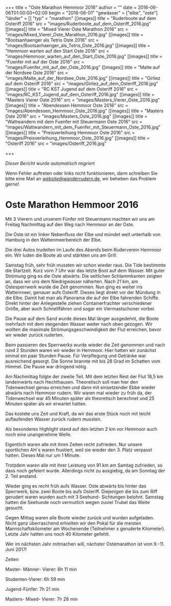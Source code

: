 +++
title = "Oste Marathon Hemmoor 2016"
author = ""
date = 2016-06-06T01:00:00+02:00
begin = "2016-06-01"
"gewässer" = ["elbe", "oste"]
"länder" = []
"typ" = "marathon"
[[images]]
title = "Ruderboote auf dem Osteriff 2016"
src = "images/Ruderboote_auf_dem_Osteriff_2016.jpg"
[[images]]
title = "Mixed Vierer Oste Marathon 2016"
src = "images/Mixed_Vierer_Oste_Marathon_2016.jpg"
[[images]]
title = "Bootsanhaenger als Tetris Oste 2016"
src = "images/Bootsanhaenger_als_Tetris_Oste_2016.jpg"
[[images]]
title = "Hemmoor warten auf den Start Oste 2016"
src = "images/Hemmoor_warten_auf_den_Start_Oste_2016.jpg"
[[images]]
title = "Fuenfer mit auf der Oste 2016"
src = "images/Fuenfer_mit_auf_der_Oste_2016.jpg"
[[images]]
title = "Malte auf der Nordsee Oste 2016"
src = "images/Malte_auf_der_Nordsee_Oste_2016.jpg"
[[images]]
title = "Girliez auf dem Osteriff 2016"
src = "images/Girliez_auf_dem_Osteriff_2016.jpg"
[[images]]
title = "RC KST Jugend auf dem Osteriff 2016"
src = "images/RC_KST_Jugend_auf_dem_Osteriff_2016.jpg"
[[images]]
title = "Masters Vierer Oste 2016"
src = "images/Masters_Vierer_Oste_2016.jpg"
[[images]]
title = "Abendessen Hemmoor Oste 2016"
src = "images/Abendessen_Hemmoor_Oste_2016.jpg"
[[images]]
title = "Masters Oste 2016"
src = "images/Masters_Oste_2016.jpg"
[[images]]
title = "Wattwandern mit dem Fuenfer mit Steuermann Oste 2016"
src = "images/Wattwandern_mit_dem_Fuenfer_mit_Steuermann_Oste_2016.jpg"
[[images]]
title = "Preisverleihung Hemmoor Oste 2016"
src = "images/Preisverleihung_Hemmoor_Oste_2016.jpg"
[[images]]
title = "Osteriff 2016"
src = "images/Osteriff_2016.jpg"

+++


*Dieser Bericht wurde automatisch migriert*

Wenn Fehler auftreten oder links nicht funktionieren, dann schreiben Sie bitte eine Mail an website@wanderrudern.de, wir beheben das Problem gerne!



# Oste Marathon Hemmoor 2016


Mit 3 Vierern und unserem Fünfer mit Steuermann machten wir uns am Freitag Nachmittag auf den Weg nach Hemmoor an der Oste.

Die Oste ist ein linker Nebenfluss der Elbe und mündet weit unterhalb von Hamburg in den Wattenmeerbereich der Elbe.

Die drei Autos trudelten im Laufe des Abends beim Ruderverein Hemmoor ein. Wir luden die Boote ab und stärkten uns am Grill.

Samstag früh, sehr früh mussten wir schon wieder raus. Die Tide bestimmte die Startzeit. Kurz vorn 7 Uhr war das letzte Boot auf dem Wasser. Mit guter Strömung ging es die Oste abwärts. Die seitlichen Schlammkanten zeigten an, dass wir uns dem Niedrigwasser näherten. Nach 21 km, am Ostesperrwerk wurde die Zeit genommen. Nun ging es weiter ins Wattenmeer, genauer aufs Osteriff. Dieses liegt direkt vor der Mündung in die Elbe. Damit hat man als Panorama die auf der Elbe fahrenden Schiffe. Direkt hinter der Anlegestelle ziehen Containerfrachter verschiedener Größe, aber auch Schnellfähren und sogar ein Viermastschoner vorbei.

Die Pause auf dem Sand wurde dieses Mal länger ausgedehnt, die Boote mehrfach mit dem steigenden Wasser weiter nach oben gezogen. Wir wollten die maximale Strömungsgeschwindigkeit der Flut erreichen, bevor wir wieder zurück ruderten.

Beim passieren des Sperrwerks wurde wieder die Zeit genommen und nach rund 2 Stunden waren wir wieder in Hemmoor. Hier hatten wir zunächst einmal ein paar Stunden Pause. Für Verpflegung und Getränke war ausreichend gesorgt. Die Sonne brannte mit bis 28 Grad im Schatten vom Himmel. Die Pause war dringend nötig.

Am Nachmittag folgte der zweite Teil. Mit dem letzten Rest der Flut 18,5 km landeinwärts nach Hechthausen. Theoretisch soll man hier den Tidenwechsel genau erreichen und dann mit einsetzender Ebbe wieder abwärts nach Hemmoor rudern. Wir waren mal wieder zu früh da, der Tidenwechsel war 45 Minuten später als theoretisch berechnet und 25 Minuten später als wir erwartet hatten.

Das kostete uns Zeit und Kraft, da wir das erste Stück noch mit leicht auflaufenden Wasser zurück rudern mussten.

Als besonderes Highlight stand auf den letzten 2 km vor Hemmoor auch noch eine unangenehme Welle.

Eigentlich waren alle mit ihren Zeiten recht zufrieden. Nur unsere sportlichen AH´s waren frustiert, weil sie wieder den 3. Platz verpasst hatten. Dieses Mal nur um 1 Minute.

Trotzdem waren alle mit ihrer Leistung von 91 km am Samtag zufrieden, so dass noch gefeiert wurde. Allerdings nicht zu ausgiebig, da am Sonntag der 2. Teil anstand.

Wieder ging es recht früh aufs Wasser. Oste abwärts bis hinter das Sperrwerk, bzw. zwei Boote bis aufs Osteriff. Diejenigen die bis zum Riff gerudert waren wurden auch mit 3 Seehund- Sichtungen belohnt. Samstag hatten die Seehunde noch vermutlich wegen zuviel Trubel das Weite gesucht.

Gegen Mittag waren alle Boote wieder zurück und wurden aufgeladen. Nicht ganz überraschend erhielten wir den Pokal für die meisten Mannschaftskilometer am Wochenende (Teilnehmer x geruderte Kilometer). Letzte Jahr hatten uns noch 40 Kilometer gefehlt.

Wer im nächsten Jahr mitmachen will, nächster Ostemarathon ist vom 9.-11. Juni 2017!

Zeiten

Master- Männer- Vierer: 6h 11 min

Studenten-Vierer: 6h 59 min

Jugend-Fünfer: 7h 21 min

Masters- Mixed- Vierer: 7h 28 min